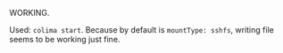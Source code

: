 WORKING.

Used: `colima start`.
Because by default is `mountType: sshfs`, writing file seems to be working just fine.

